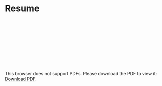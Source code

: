 # Resume
<object data="Resume.pdf" type="application/pdf" width="700px" height="700px">
    <embed src="Resume.pdf">
        <p>This browser does not support PDFs. Please download the PDF to view it: <a href="Resume.pdf">Download PDF</a>.</p>
    </embed>
</object>
